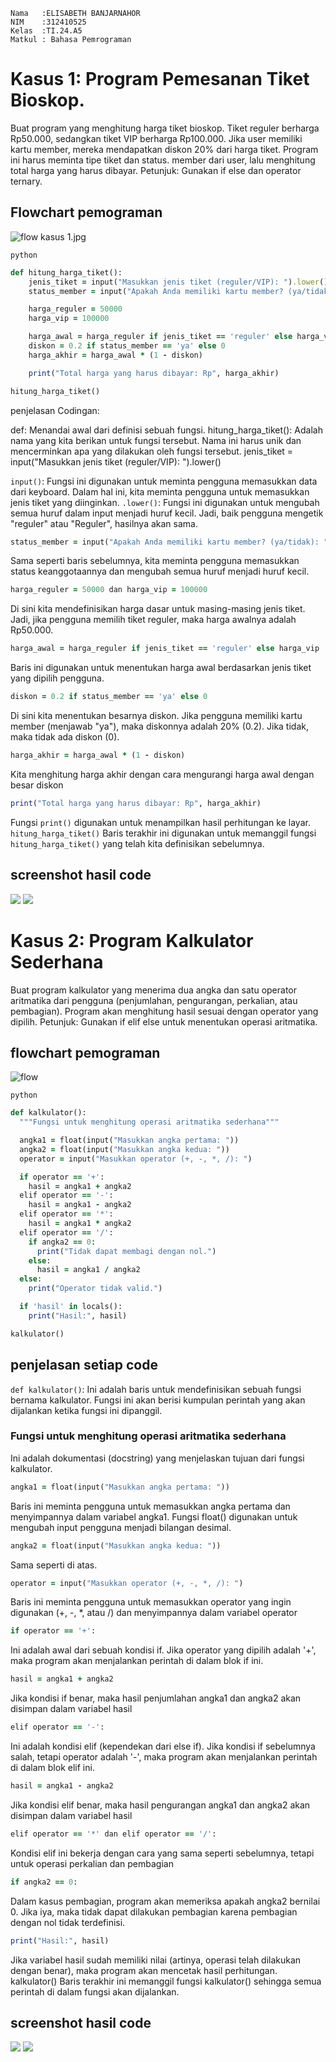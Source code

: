 ```
Nama   :ELISABETH BANJARNAHOR
NIM    :312410525
Kelas  :TI.24.A5
Matkul : Bahasa Pemrograman
```

# Kasus 1: Program Pemesanan Tiket Bioskop.

Buat program yang menghitung harga tiket bioskop. Tiket reguler berharga Rp50.000, sedangkan tiket VIP berharga Rp100.000. Jika user memiliki kartu member, mereka mendapatkan diskon 20% dari harga tiket. Program ini harus meminta tipe tiket dan status. member dari user, lalu menghitung total harga yang harus dibayar.
Petunjuk:
Gunakan if else dan operator ternary.


## Flowchart pemograman
![flow kasus 1.jpg](https://github.com/Elisabethbanjarnahor/Foto/blob/8e0daedfae4173183958cd8d16bbf3c2edf78178/flow%20kasus%201.jpg)

``python``
```ruby
def hitung_harga_tiket():
    jenis_tiket = input("Masukkan jenis tiket (reguler/VIP): ").lower()
    status_member = input("Apakah Anda memiliki kartu member? (ya/tidak): ").lower()

    harga_reguler = 50000
    harga_vip = 100000

    harga_awal = harga_reguler if jenis_tiket == 'reguler' else harga_vip
    diskon = 0.2 if status_member == 'ya' else 0
    harga_akhir = harga_awal * (1 - diskon)

    print("Total harga yang harus dibayar: Rp", harga_akhir)

hitung_harga_tiket()
```

penjelasan Codingan:

def: Menandai awal dari definisi sebuah fungsi.
hitung_harga_tiket(): Adalah nama yang kita berikan untuk fungsi tersebut. Nama ini harus unik dan mencerminkan apa yang dilakukan oleh fungsi tersebut.
jenis_tiket = input("Masukkan jenis tiket (reguler/VIP): ").lower()

```input()```: Fungsi ini digunakan untuk meminta pengguna memasukkan data dari keyboard. Dalam hal ini, kita meminta pengguna untuk memasukkan jenis tiket yang diinginkan.
```.lower()```: Fungsi ini digunakan untuk mengubah semua huruf dalam input menjadi huruf kecil. Jadi, baik pengguna mengetik "reguler" atau "Reguler", hasilnya akan sama.
```ruby
status_member = input("Apakah Anda memiliki kartu member? (ya/tidak): ").lower()
```

Sama seperti baris sebelumnya, kita meminta pengguna memasukkan status keanggotaannya dan mengubah semua huruf menjadi huruf kecil.
```ruby
harga_reguler = 50000 dan harga_vip = 100000
```

Di sini kita mendefinisikan harga dasar untuk masing-masing jenis tiket. Jadi, jika pengguna memilih tiket reguler, maka harga awalnya adalah Rp50.000.
```ruby
harga_awal = harga_reguler if jenis_tiket == 'reguler' else harga_vip
``` 

Baris ini digunakan untuk menentukan harga awal berdasarkan jenis tiket yang dipilih pengguna.
```ruby
diskon = 0.2 if status_member == 'ya' else 0
```

Di sini kita menentukan besarnya diskon. Jika pengguna memiliki kartu member (menjawab "ya"), maka diskonnya adalah 20% (0.2). Jika tidak, maka tidak ada diskon (0).
```ruby
harga_akhir = harga_awal * (1 - diskon)
```

Kita menghitung harga akhir dengan cara mengurangi harga awal dengan besar diskon
```ruby
print("Total harga yang harus dibayar: Rp", harga_akhir)
```

Fungsi ```print()``` digunakan untuk menampilkan hasil perhitungan ke layar.
```hitung_harga_tiket()```
Baris terakhir ini digunakan untuk memanggil fungsi ```hitung_harga_tiket()``` yang telah kita definisikan sebelumnya.

## screenshot hasil code 
![](<hasil f1 1.png>)
![](<hasil f1 2.png>)

# Kasus 2: Program Kalkulator Sederhana

Buat program kalkulator yang menerima dua angka dan satu operator aritmatika dari pengguna (penjumlahan, pengurangan, perkalian, atau pembagian). Program akan menghitung hasil sesuai dengan operator yang dipilih.
Petunjuk:
Gunakan if elif else untuk menentukan operasi aritmatika.


## flowchart pemograman
![flow](https://github.com/Elisabethbanjarnahor/Foto/blob/8e0daedfae4173183958cd8d16bbf3c2edf78178/flow%20kasus%202.jpg)

``python``
```ruby
def kalkulator():
  """Fungsi untuk menghitung operasi aritmatika sederhana"""

  angka1 = float(input("Masukkan angka pertama: "))
  angka2 = float(input("Masukkan angka kedua: "))
  operator = input("Masukkan operator (+, -, *, /): ")

  if operator == '+':
    hasil = angka1 + angka2
  elif operator == '-':
    hasil = angka1 - angka2
  elif operator == '*':
    hasil = angka1 * angka2
  elif operator == '/':
    if angka2 == 0:
      print("Tidak dapat membagi dengan nol.")
    else:
      hasil = angka1 / angka2
  else:
    print("Operator tidak valid.")

  if 'hasil' in locals():
    print("Hasil:", hasil)

kalkulator()
```

## penjelasan setiap code

```def kalkulator()```:
Ini adalah baris untuk mendefinisikan sebuah fungsi bernama kalkulator. Fungsi ini akan berisi kumpulan perintah yang akan dijalankan ketika fungsi ini dipanggil.

### Fungsi untuk menghitung operasi aritmatika sederhana

Ini adalah dokumentasi (docstring) yang menjelaskan tujuan dari fungsi kalkulator.
```ruby
angka1 = float(input("Masukkan angka pertama: "))
```
Baris ini meminta pengguna untuk memasukkan angka pertama dan menyimpannya dalam variabel angka1. Fungsi float() digunakan untuk mengubah input pengguna menjadi bilangan desimal.
```ruby
angka2 = float(input("Masukkan angka kedua: "))
```
Sama seperti di atas. 
```ruby
operator = input("Masukkan operator (+, -, *, /): ")
```
Baris ini meminta pengguna untuk memasukkan operator yang ingin digunakan (+, -, *, atau /) dan menyimpannya dalam variabel operator
```ruby
if operator == '+':
```
Ini adalah awal dari sebuah kondisi if. Jika operator yang dipilih adalah '+', maka program akan menjalankan perintah di dalam blok if ini.
```ruby
hasil = angka1 + angka2
```
Jika kondisi if benar, maka hasil penjumlahan angka1 dan angka2 akan disimpan dalam variabel hasil
```ruby
elif operator == '-':
```
Ini adalah kondisi elif (kependekan dari else if). Jika kondisi if sebelumnya salah, tetapi operator adalah '-', maka program akan menjalankan perintah di dalam blok elif ini.
```ruby
hasil = angka1 - angka2
```
Jika kondisi elif benar, maka hasil pengurangan angka1 dan angka2 akan disimpan dalam variabel hasil
```ruby
elif operator == '*' dan elif operator == '/':
```
Kondisi elif ini bekerja dengan cara yang sama seperti sebelumnya, tetapi untuk operasi perkalian dan pembagian
```ruby
if angka2 == 0:
```
Dalam kasus pembagian, program akan memeriksa apakah angka2 bernilai 0. Jika iya, maka tidak dapat dilakukan pembagian karena pembagian dengan nol tidak terdefinisi.
```ruby
print("Hasil:", hasil)
```
Jika variabel hasil sudah memiliki nilai (artinya, operasi telah dilakukan dengan benar), maka program akan mencetak hasil perhitungan.
kalkulator()
Baris terakhir ini memanggil fungsi kalkulator() sehingga semua perintah di dalam fungsi akan dijalankan.


## screenshot hasil code 
![](<hasil f2 1.png>)
![](<hasil f2 2.png>)
